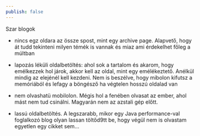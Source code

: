 ```yaml
---
publish: false
---
```


Szar blogok 




- nincs egz oldara az össze spost, mint egy archive page. Alapvető, hogy át tudd tekinteni milyen témék is vannak és miaz ami érdekelhet főleg a múltban

- lapozás léküli oldalbetöltés: ahol sok a tartalom és akarom, hogy emélkezzek hol járok, akkor kell az oldal, mint egy emélékeztető. Anélkül mindig az elejénél kell kezdeni. Nem is beszélve, hogy mibolon kifutsz a memóriából és lefagy a böngésző ha végtelen hosszú oldalad van

- nem olvashatü mobilolon. Mégis hol a fenében olvasat az ember, ahol mást nem tud csinálni. Magyarán nem az azstali gép előtt.

- lassú oldalbetöltés. A legszarabb, mikor egy Java performance-val foglalkozó blog olyan lassan töltőd9tt be, hogy végül nem is olvastam egyetlen egy cikket sem...
